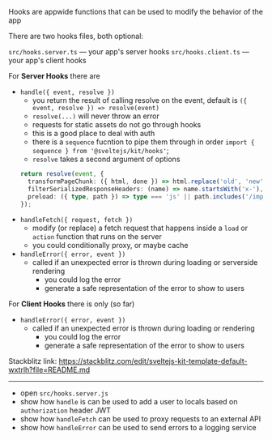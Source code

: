 Hooks are appwide functions that can be used to modify the behavior of the app

There are two hooks files, both optional:

`src/hooks.server.ts` — your app's server hooks
`src/hooks.client.ts` — your app's client hooks

For **Server Hooks** there are

- `handle({ event, resolve })`
  - you return the result of calling resolve on the event, default is `({ event, resolve }) => resolve(event)`
  - `resolve(...)` will never throw an error
  - requests for static assets do not go through hooks
  - this is a good place to deal with auth
  - there is a `sequence` fucntion to pipe them through in order `import { sequence } from '@sveltejs/kit/hooks'`;
  - `resolve` takes a second argument of options
  ```ts
  return resolve(event, {
    transformPageChunk: ({ html, done }) => html.replace('old', 'new'),
    filterSerializedResponseHeaders: (name) => name.startsWith('x-'),
    preload: ({ type, path }) => type === 'js' || path.includes('/important/'),
  });
  ```
- `handleFetch({ request, fetch })`
  - modify (or replace) a fetch request that happens inside a `load` or `action` function that runs on the server
  - you could conditionally proxy, or maybe cache
- `handleError({ error, event })`
  - called if an unexpected error is thrown during loading or serverside rendering
    - you could log the error
    - generate a safe representation of the error to show to users

For **Client Hooks** there is only (so far)

- `handleError({ error, event })`
  - called if an unexpected error is thrown during loading or rendering
    - you could log the error
    - generate a safe representation of the error to show to users

Stackblitz link: https://stackblitz.com/edit/sveltejs-kit-template-default-wxtrlh?file=README.md

---

- open `src/hooks.server.js`
- show how `handle` is can be used to add a user to locals based on `authorization` header JWT
- show how `handleFetch` can be used to proxy requests to an external API
- show how `handleError` can be used to send errors to a logging service
